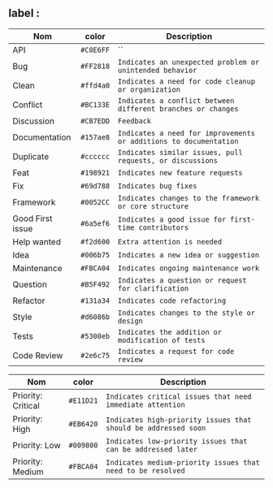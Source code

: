 ## label : 


Nom                 | color     | Description           |
---                 | ---       | ---           |
API                 | `#C0E6FF` |``     |
Bug                 | `#FF2818` | `Indicates an unexpected problem or unintended behavior`   |
Clean               | `#ffd4a0` | `Indicates a need for code cleanup or organization`     |
Conflict            | `#BC133E` | `Indicates a conflict between different branches or changes`    |
Discussion          | `#CB7EDD` | `Feedback` | 
Documentation       | `#157ae8` | `Indicates a need for improvements or additions to documentation`  |
Duplicate           | `#cccccc` | `Indicates similar issues, pull requests, or discussions`  | 
Feat                | `#198921` | `Indicates new feature requests`    | 
Fix                 | `#69d788` | `Indicates bug fixes`    | 
Framework           | `#0052CC` |`Indicates changes to the framework or core structure`     |
Good First issue    | `#6a5ef6` |`Indicates a good issue for first-time contributors`|
Help wanted         | `#f2d600` | `Extra attention is needed` |
Idea                | `#006b75` |`Indicates a new idea or suggestion`     |
Maintenance         | `#FBCA04` | `Indicates ongoing maintenance work`    |  
Question            | `#B5F492` | `Indicates a question or request for clarification`    | 
Refactor            | `#131a34` | `Indicates code refactoring`    | 
Style               | `#d6086b` | `Indicates changes to the style or design`    | 
Tests               | `#5300eb` | `Indicates the addition or modification of tests`    | 
Code Review         | `#2e6c75` | `Indicates a request for code review`    | 

Nom                      | color     | Description           |
---                      | ---       | ---                   |
Priority: Critical       | `#E11D21` | `Indicates critical issues that need immediate attention` | 
Priority: High           | `#EB6420` | `Indicates high-priority issues that should be addressed soon` | 
Priority: Low            | `#009800` | `Indicates low-priority issues that can be addressed later` | 
Priority: Medium         | `#FBCA04` | `Indicates medium-priority issues that need to be resolved` |

